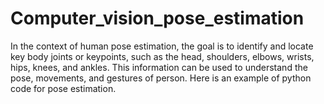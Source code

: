 # Computer_vision_pose_estimation

In the context of human pose estimation, the goal is to identify and locate key body joints or keypoints, such as the head, shoulders, elbows, wrists, hips, knees, and ankles. This information can be used to understand the pose, movements, and gestures of person. Here is an example of python code for pose estimation. 

